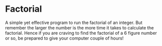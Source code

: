 # Factorial
A simple yet effective program to run the factorial of an integer.
But remember the larger the number is the more time it takes to calculate the factorial. Hence if you are craving to find the factorial of a 6 figure number or so, be prepared to give your computer couple of hours!
